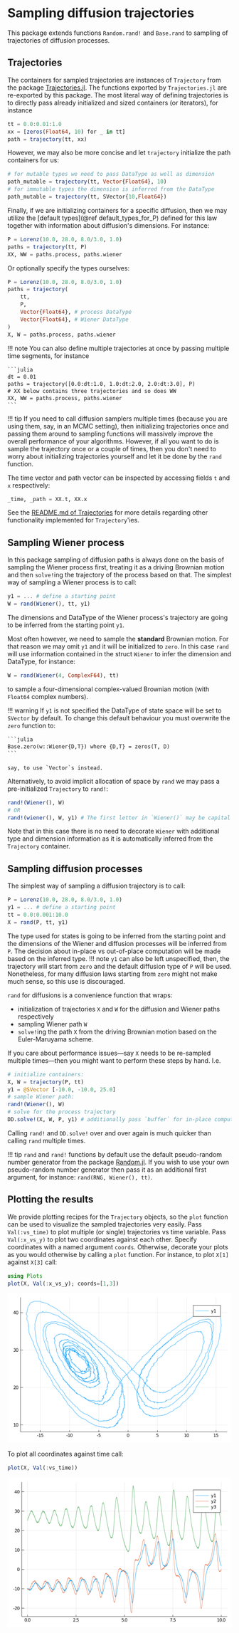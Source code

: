 # Sampling diffusion trajectories
This package extends functions `Random.rand!` and `Base.rand` to sampling of trajectories of diffusion processes.

## Trajectories
The containers for sampled trajectories are instances of `Trajectory` from the package [Trajectories.jl](https://github.com/mschauer/Trajectories.jl). The functions exported by `Trajectories.jl` are re-exported by this package. The most literal way of defining trajectories is to directly pass already initialized and sized containers (or iterators), for instance
```julia
tt = 0.0:0.01:1.0
xx = [zeros(Float64, 10) for _ in tt]
path = trajectory(tt, xx)
```
However, we may also be more concise and let `trajectory` initialize the path containers for us:
```julia
# for mutable types we need to pass DataType as well as dimension
path_mutable = trajectory(tt, Vector{Float64}, 10)
# for immutable types the dimension is inferred from the DataType
path_mutable = trajectory(tt, SVector{10,Float64})
```
Finally, if we are initializing containers for a specific diffusion, then we may utilize the [default types](@ref default_types_for_P) defined for this law together with information about diffusion's dimensions. For instance:
```julia
P = Lorenz(10.0, 28.0, 8.0/3.0, 1.0)
paths = trajectory(tt, P)
XX, WW = paths.process, paths.wiener
```
Or optionally specify the types ourselves:
```julia
P = Lorenz(10.0, 28.0, 8.0/3.0, 1.0)
paths = trajectory(
    tt,
    P,
    Vector{Float64}, # process DataType
    Vector{Float64}, # Wiener DataType
)
X, W = paths.process, paths.wiener
```
!!! note
    You can also define multiple trajectories at once by passing multiple time segments, for instance

    ```julia
    dt = 0.01
    paths = trajectory([0.0:dt:1.0, 1.0:dt:2.0, 2.0:dt:3.0], P)
    # XX below contains three trajectories and so does WW
    XX, WW = paths.process, paths.wiener
    ```

!!! tip
    If you need to call diffusion samplers multiple times (because you are using them, say, in an MCMC setting), then initializing trajectories once and passing them around to sampling functions will massively improve the overall performance of your algorithms. However, if all you want to do is sample the trajectory once or a couple of times, then you don't need to worry about initializing trajectories yourself and let it be done by the `rand` function.

The time vector and path vector can be inspected by accessing fields `t` and `x` respectively:
```julia
_time, _path = XX.t, XX.x
```
See the [README.md of Trajectories](https://github.com/mschauer/Trajectories.jl) for more details regarding other functionality implemented for `Trajectory`'ies.

## Sampling Wiener process
In this package sampling of diffusion paths is always done on the basis of sampling the Wiener process first, treating it as a driving Brownian motion and then `solve!`ing the trajectory of the process based on that. The simplest way of sampling a Wiener process is to call:
```julia
y1 = ... # define a starting point
W = rand(Wiener(), tt, y1)
```
The dimensions and DataType of the Wiener process's trajectory are going to be inferred from the starting point `y1`.

Most often however, we need to sample the **standard** Brownian motion. For that reason we may omit `y1` and it will be initialized to `zero`. In this case `rand` will use information contained in the struct `Wiener` to infer the dimension and DataType, for instance:
```julia
W = rand(Wiener(4, ComplexF64), tt)
```
to sample a four-dimensional complex-valued Brownian motion (with `Float64` complex numbers).

!!! warning
    If `y1` is not specified the DataType of state space will be set to `SVector` by default. To change this default behaviour you must overwrite the `zero` function to:

    ```julia
    Base.zero(w::Wiener{D,T}) where {D,T} = zeros(T, D)
    ```

    say, to use `Vector`s instead.

Alternatively, to avoid implicit allocation of space by `rand` we may pass a pre-initialized `Trajectory` to `rand!`:
```julia
rand!(Wiener(), W)
# OR
rand!(wiener(), W, y1) # The first letter in `Wiener()` may be capital or not
```
Note that in this case there is no need to decorate `Wiener` with additional type and dimension information as it is automatically inferred from the `Trajectory` container.

## Sampling diffusion processes
The simplest way of sampling a diffusion trajectory is to call:
```julia
P = Lorenz(10.0, 28.0, 8.0/3.0, 1.0)
y1 = ... # define a starting point
tt = 0.0:0.001:10.0
X = rand(P, tt, y1)
```
The type used for states is going to be inferred from the starting point and the dimensions of the Wiener and diffusion processes will be inferred from `P`. The decision about in-place vs out-of-place computation will be made based on the inferred type.
!!! note
    `y1` can also be left unspecified, then, the trajectory will start from `zero` and the default diffusion type of `P` will be used. Nonetheless, for many diffusion laws starting from `zero` might not make much sense, so this use is discouraged.

`rand` for diffusions is a convenience function that wraps:
- initialization of trajectories `X` and `W` for the diffusion and Wiener paths respectively
- sampling Wiener path `W`
- `solve!`ing the path `X` from the driving Brownian motion based on the Euler-Maruyama scheme.

If you care about performance issues—say `X` needs to be re-sampled multiple times—then you might want to perform these steps by hand. I.e.
```julia
# initialize containers:
X, W = trajectory(P, tt)
y1 = @SVector [-10.0, -10.0, 25.0]
# sample Wiener path:
rand!(Wiener(), W)
# solve for the process trajectory
DD.solve!(X, W, P, y1) # additionally pass `buffer` for in-place computations
```
Calling `rand!` and `DD.solve!` over and over again is much quicker than calling `rand` multiple times.

!!! tip
    `rand` and `rand!` functions by default use the default pseudo-random number generator from the package [Random.jl](https://docs.julialang.org/en/v1/stdlib/Random/). If you wish to use your own pseudo-random number generator then pass it as an additional first argument, for instance: `rand(RNG, Wiener(), tt)`.

## Plotting the results
We provide plotting recipes for the `Trajectory` objects, so the `plot` function can be used to visualize the sampled trajectories very easily. Pass `Val(:vs_time)` to plot multiple (or single) trajectories vs time variable. Pass `Val(:x_vs_y)` to plot two coordinates against each other. Specify coordinates with a named argument `coords`. Otherwise, decorate your plots as you would otherwise by calling a `plot` function. For instance, to plot `X[1]` against `X[3]` call:
```julia
using Plots
plot(X, Val(:x_vs_y); coords=[1,3])
```
![lorenz_x_vs_y](../assets/manual/sampling/lorenz_x_vs_y.png)

To plot all coordinates against time call:
```julia
plot(X, Val(:vs_time))
```
![lorenz_vs_time](../assets/manual/sampling/lorenz_vs_time.png)
